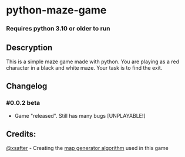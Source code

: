 # python-maze-game
### Requires python 3.10 or older to run

## Descryption
This is a simple maze game made with python. You are playing as a red character in a black and white maze. Your task is to find the exit.

## Changelog
### #0.0.2 beta
- Game "released". Still has many bugs [UNPLAYABLE!]

## Credits:
[@xsafter](https://github.com/xsafter) - Creating the [map generator algorithm](https://github.com/xsafter/map-generator) used in this game
